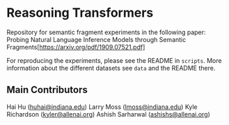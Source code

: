 Reasoning Transformers
================================

Repository for semantic fragment experiments in the following paper:
Probing Natural Language Inference Models through Semantic Fragments[https://arxiv.org/pdf/1909.07521.pdf] 

For reproducing the experiments, please see the README in
`scripts`. More information about the different datasets see `data`
and the README there.

Main Contributors
-----------------
Hai Hu (huhai@indiana.edu)
Larry Moss (lmoss@indiana.edu)
Kyle Richardson (kyler@allenai.org)
Ashish Sarharwal (ashishs@allenai.org)
